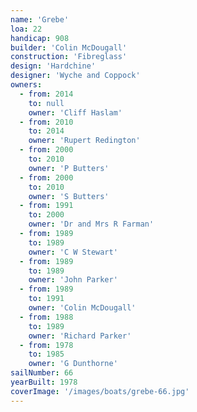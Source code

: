 ```yaml
---
name: 'Grebe'
loa: 22
handicap: 908
builder: 'Colin McDougall'
construction: 'Fibreglass'
design: 'Hardchine'
designer: 'Wyche and Coppock'
owners:
  - from: 2014
    to: null
    owner: 'Cliff Haslam'
  - from: 2010
    to: 2014
    owner: 'Rupert Redington'
  - from: 2000
    to: 2010
    owner: 'P Butters'
  - from: 2000
    to: 2010
    owner: 'S Butters'
  - from: 1991
    to: 2000
    owner: 'Dr and Mrs R Farman'
  - from: 1989
    to: 1989
    owner: 'C W Stewart'
  - from: 1989
    to: 1989
    owner: 'John Parker'
  - from: 1989
    to: 1991
    owner: 'Colin McDougall'
  - from: 1988
    to: 1989
    owner: 'Richard Parker'
  - from: 1978
    to: 1985
    owner: 'G Dunthorne'
sailNumber: 66
yearBuilt: 1978
coverImage: '/images/boats/grebe-66.jpg'
---
```

